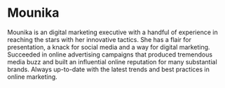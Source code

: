 # Mounika
Mounika is an digital marketing executive with a handful of experience in reaching the stars with her innovative tactics. She has a flair for presentation, a knack for social media and a way for digital marketing. Succeeded in online advertising campaigns that produced tremendous media buzz and built an influential online reputation for many substantial brands. Always up-to-date with the latest trends and best practices in online marketing.
